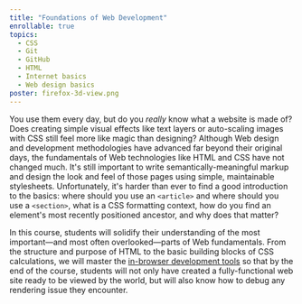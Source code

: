 ```yaml
---
title: "Foundations of Web Development"
enrollable: true
topics:
  - CSS
  - Git
  - GitHub
  - HTML
  - Internet basics
  - Web design basics
poster: firefox-3d-view.png
---
```


You use them every day, but do you *really* know what a website is made of? Does creating simple visual effects like text layers or auto-scaling images with CSS still feel more like magic than designing? Although Web design and development methodologies have advanced far beyond their original days, the fundamentals of Web technologies like HTML and CSS have not changed much. It's still important to write semantically-meaningful markup and design the look and feel of those pages using simple, maintainable stylesheets. Unfortunately, it's harder than ever to find a good introduction to the basics: where should you use an `<article>` and where should you use a `<section>`, what is a CSS formatting context, how do you find an element's most recently positioned ancestor, and why does that matter?

In this course, students will solidify their understanding of the most important—and most often overlooked—parts of Web fundamentals. From the structure and purpose of HTML to the basic building blocks of CSS calculations, we will master the [in-browser development tools](https://developer.mozilla.org/en-US/docs/Tools) so that by the end of the course, students will not only have created a fully-functional web site ready to be viewed by the world, but will also know how to debug any rendering issue they encounter.
